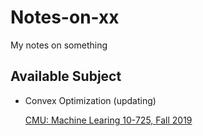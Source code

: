 # Notes-on-xx
My notes on something

## Available Subject

- Convex Optimization (updating)

  [CMU: Machine Learing 10-725, Fall 2019](https://www.stat.cmu.edu/~ryantibs/convexopt/)